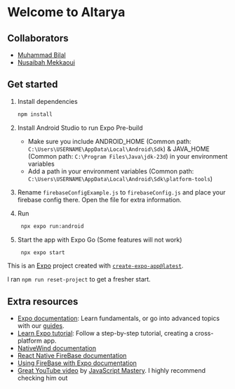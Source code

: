 # Welcome to Altarya

## Collaborators

- [Muhammad Bilal](https://github.com/Kou-hako)
- [Nusaibah Mekkaoui](https://github.com/NMekks)

## Get started

1. Install dependencies

   ```bash
   npm install
   ```

2. Install Android Studio to run Expo Pre-build

   - Make sure you include ANDROID_HOME (Common path: `C:\Users\USERNAME\AppData\Local\Android\Sdk`) & JAVA_HOME (Common path: `C:\Program Files\Java\jdk-23d`) in your environment variables
   - Add a path in your environment variables (Common path: `C:\Users\USERNAME\AppData\Local\Android\Sdk\platform-tools`)

3. Rename `firebaseConfigExample.js` to `firebaseConfig.js` and place your firebase config there. Open the file for extra information.

4. Run

   ```bash
    npx expo run:android
   ```

5. Start the app with Expo Go (Some features will not work)

   ```bash
    npx expo start
   ```

This is an [Expo](https://expo.dev) project created with [`create-expo-app@latest`](https://docs.expo.dev/router/installation/).

I ran `npm run reset-project` to get a fresher start.

## Extra resources

- [Expo documentation](https://docs.expo.dev/): Learn fundamentals, or go into advanced topics with our [guides](https://docs.expo.dev/guides).
- [Learn Expo tutorial](https://docs.expo.dev/tutorial/introduction/): Follow a step-by-step tutorial, creating a cross-platform app.
- [NativeWind documentation](https://www.nativewind.dev/overview/)
- [React Native FireBase documentation](https://rnfirebase.io/)
- [Using FireBase with Expo documentation](https://docs.expo.dev/guides/using-firebase/)
- [Great YouTube video](https://www.youtube.com/watch?v=ZBCUegTZF7M&t=1072s) by [JavaScript Mastery](https://www.youtube.com/@javascriptmastery). I highly recommend checking him out
